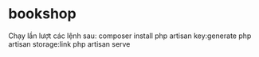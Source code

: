 # bookshop

Chạy lần lượt các lệnh sau: 
composer install
php artisan key:generate
php artisan storage:link
php artisan serve
